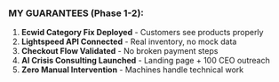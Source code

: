 ### MY GUARANTEES (Phase 1-2):

1. **Ecwid Category Fix Deployed** - Customers see products properly
2. **Lightspeed API Connected** - Real inventory, no mock data
3. **Checkout Flow Validated** - No broken payment steps
4. **AI Crisis Consulting Launched** - Landing page + 100 CEO outreach
5. **Zero Manual Intervention** - Machines handle technical work
